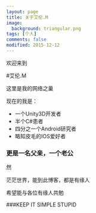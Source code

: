 ```yaml
---
layout: page
title: 关于艾伦.M
image:
  background: triangular.png
tags: [个人]
comments: false
modified: 2015-12-12
---
```

欢迎来到

#艾伦.M

这里是我的网络之巢

现在的我是：

* 一个Unity3D开发者
* 半个C#患者
* 四分之一个Android研究者
* 略知皮毛的IOS爱好者

### 更是一名父亲，一个老公

然

茫茫世界，能到此博客，都是有缘人

希望能与各位有缘人共勉


###KEEP IT SIMPLE STUPID



